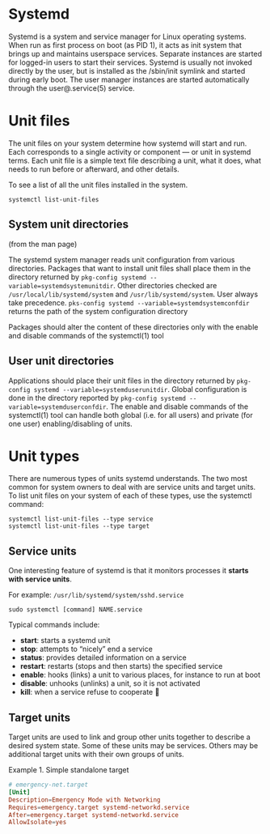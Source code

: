 # Systemd

Systemd is a system and service manager for Linux operating systems. When run as first process on boot (as PID 1), it acts as init system that brings up and maintains userspace services. Separate instances are started for logged-in users to start their services.
Systemd is usually not invoked directly by the user, but is installed as the /sbin/init symlink and started during early boot. The user manager instances are started automatically through the user@.service(5) service.


# Unit files

The unit files on your system determine how systemd will start and run. Each corresponds to a single activity or component — or unit in systemd terms. Each unit file is a simple text file describing a unit, what it does, what needs to run before or afterward, and other details.

To see a list of all the unit files installed in the system.

```shell
systemctl list-unit-files
```

## System unit directories 
(from the man page)

The systemd system manager reads unit configuration from various directories. Packages that want to install unit files shall place them in the directory returned by `pkg-config systemd --variable=systemdsystemunitdir`. Other directories checked are `/usr/local/lib/systemd/system` and `/usr/lib/systemd/system`.
User always take precedence. `pks-config systemd --variable=systemdsystemconfdir` returns the path of the system configuration directory

Packages should alter the content of these directories only with the enable and disable commands of the systemctl(1) tool

## User unit directories
Applications should place their unit files in the directory returned by `pkg-config systemd --variable=systemduserunitdir`. Global configuration is done in the directory reported by `pkg-config systemd --variable=systemduserconfdir`. The enable and disable commands of the systemctl(1) tool can handle both global (i.e. for all users) and private (for one user) enabling/disabling of units.


# Unit types

There are numerous types of units systemd understands. The two most common for system owners to deal with are service units and target units. To list unit files on your system of each of these types, use the systemctl command:

```shell
systemctl list-unit-files --type service
systemctl list-unit-files --type target
```

## Service units

One interesting feature of systemd is that it monitors processes it **starts with service units**.

For example: `/usr/lib/systemd/system/sshd.service`

```shell
sudo systemctl [command] NAME.service
```

Typical commands include:

* **start**: starts a systemd unit
* **stop**: attempts to “nicely” end a service
* **status**: provides detailed information on a service
* **restart**: restarts (stops and then starts) the specified service
* **enable**: hooks (links) a unit to various places, for instance to run at boot
* **disable**: unhooks (unlinks) a unit, so it is not activated
* **kill**: when a service refuse to cooperate :eyes:

## Target units

Target units are used to link and group other units together to describe a desired system state. Some of these units may be services. Others may be additional target units with their own groups of units.


Example 1. Simple standalone target

 ```toml
 # emergency-net.target
 [Unit]
 Description=Emergency Mode with Networking
 Requires=emergency.target systemd-networkd.service
 After=emergency.target systemd-networkd.service
 AllowIsolate=yes
 ```
